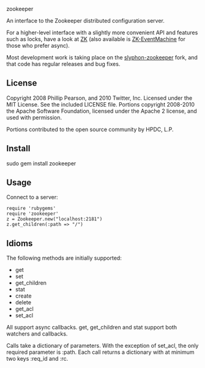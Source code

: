 zookeeper

An interface to the Zookeeper distributed configuration server.

For a higher-level interface with a slightly more convenient API and features
such as locks, have a look at [ZK](https://github.com/slyphon/zk) (also
available is [ZK-EventMachine](https://github.com/slyphon/zk-eventmachine) for
those who prefer async).

Most development work is taking place on the [slyphon-zookeeper][] fork, and that
code has regular releases and bug fixes.

[slyphon-zookeeper]: https://github.com/slyphon/zookeeper

## License

Copyright 2008 Phillip Pearson, and 2010 Twitter, Inc. Licensed under the
MIT License.  See the included LICENSE file.  Portions copyright 2008-2010
the Apache Software Foundation, licensed under the Apache 2 license, and
used with permission.

Portions contributed to the open source community by HPDC, L.P.

## Install

sudo gem install zookeeper

## Usage

Connect to a server:

	require 'rubygems'
	require 'zookeeper'
	z = Zookeeper.new("localhost:2181")
	z.get_children(:path => "/")

## Idioms

The following methods are initially supported:
* get
* set
* get\_children
* stat
* create
* delete
* get\_acl
* set\_acl

All support async callbacks.  get, get\_children and stat support both
watchers and callbacks.

Calls take a dictionary of parameters.  With the exception of set\_acl, the
only required parameter is :path.  Each call returns a dictionary with at
minimum two keys :req\_id and :rc.

